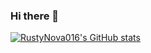 ### Hi there 👋

[![RustyNova016's GitHub stats](https://github-readme-stats.vercel.app/api?username=RustyNova016&theme=dark&show_icons=true)](https://github.com/anuraghazra/github-readme-stats)

<!--
**RustyNova016/RustyNova016** is a ✨ _special_ ✨ repository because its `README.md` (this file) appears on your GitHub profile.

Here are some ideas to get you started:

- 🔭 I’m currently working on ...
- 🌱 I’m currently learning ...
- 👯 I’m looking to collaborate on ...
- 🤔 I’m looking for help with ...
- 💬 Ask me about ...
- 📫 How to reach me: ...
- 😄 Pronouns: ...
- ⚡ Fun fact: ...
-->
